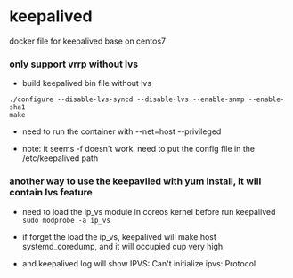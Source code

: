 # keepalived
docker file for keepalived base on centos7


### only support vrrp without lvs

-  build keepalived bin file without lvs
```
./configure --disable-lvs-syncd --disable-lvs --enable-snmp --enable-sha1
make
```

- need to run the container with --net=host --privileged

- note: it seems -f <config file> doesn't work. need to put the config file in the /etc/keepalived path

### another way to use the keepavlied with yum install, it will contain lvs feature

- need to load the ip_vs module in coreos kernel before run keepalived `sudo modprobe -a ip_vs`

- if forget the load the ip_vs, keepalived will make host systemd_coredump, and it will occupied cup very high
- and keepalived log will show IPVS: Can't initialize ipvs: Protocol 
